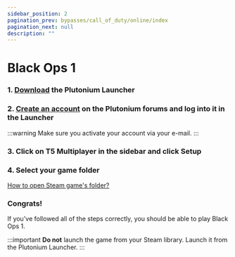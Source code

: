 ```yaml
---
sidebar_position: 2
pagination_prev: bypasses/call_of_duty/online/index
pagination_next: null
description: ""
---
```


# Black Ops 1

### 1. [Download](https://cdn.plutonium.pw/updater/plutonium.exe) the Plutonium Launcher

### 2. [Create an account](https://forum.plutonium.pw/register) on the Plutonium forums and log into it in the Launcher
:::warning
Make sure you activate your account via your e-mail.
:::

### 3. Click on T5 Multiplayer in the sidebar and click Setup

### 4. Select your game folder
[How to open Steam game's folder?](/extras/opening_a_steam_games_folder)

### Congrats!
If you've followed all of the steps correctly, you should be able to play Black Ops 1.

:::important
**Do not** launch the game from your Steam library. Launch it from the Plutonium Launcher.
:::
